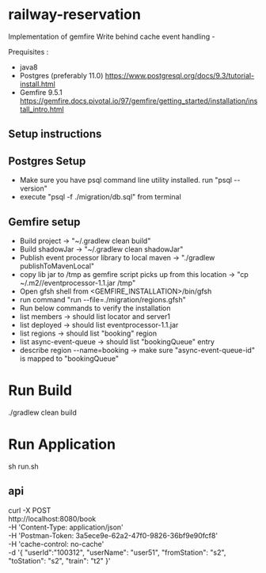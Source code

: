 # railway-reservation

Implementation of gemfire Write behind cache event handling -

Prequisites :
* java8 
* Postgres (preferably 11.0) https://www.postgresql.org/docs/9.3/tutorial-install.html
* Gemfire 9.5.1 https://gemfire.docs.pivotal.io/97/gemfire/getting_started/installation/install_intro.html


## Setup instructions

## Postgres Setup
* Make sure you have psql command line utility installed. run "psql --version"
* execute "psql -f ./migration/db.sql" from terminal

## Gemfire setup
* Build project -> "~/.gradlew clean build"
* Build shadowJar -> "~/.gradlew clean shadowJar"
* Publish event processor library to local maven -> "./gradlew publishToMavenLocal"
* copy lib jar to /tmp as gemfire script picks up from this location -> "cp ~/.m2/<path-to-event-processor-lib>/eventprocessor-1.1.jar /tmp"
* Open gfsh shell from <GEMFIRE_INSTALLATION>/bin/gfsh
* run command "run --file=./migration/regions.gfsh"
* Run below commands to verify the installation
* list members -> should list locator and server1
* list deployed -> should list eventprocessor-1.1.jar 
* list regions -> should list "booking" region
* list async-event-queue -> should list "bookingQueue" entry
* describe region --name=booking -> make sure "async-event-queue-id" is mapped to "bookingQueue"

# Run  Build
./gradlew clean build

# Run Application
sh run.sh

## api

curl -X POST \
  http://localhost:8080/book \
  -H 'Content-Type: application/json' \
  -H 'Postman-Token: 3a5ece9e-62a2-47f0-9826-36bf9e90fcf8' \
  -H 'cache-control: no-cache' \
  -d '{
	"userId":"100312",
	"userName": "user51",
	"fromStation": "s2",
	"toStation": "s2",
	"train": "t2"
}'


